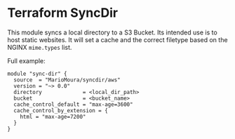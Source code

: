 # Terraform SyncDir

This module syncs a local directory to a S3 Bucket. Its intended use is to
host static websites. It will set a cache and the correct filetype based
on the NGINX `mime.types` list.

Full example:
```
module "sync-dir" {
  source  = "MarioMoura/syncdir/aws"
  version = "~> 0.0"
  directory             = <local_dir_path>
  bucket                = <bucket_name>
  cache_control_default = "max-age=3600"
  cache_control_by_extension = {
    html = "max-age=7200"
  }
}
```
